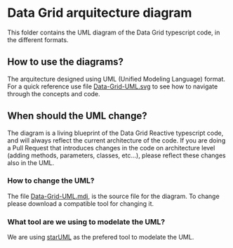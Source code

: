 # Data Grid arquitecture diagram
This folder contains the UML diagram of the Data Grid typescript code, in the different formats.

## How to use the diagrams?
The arquitecture designed using UML (Unified Modeling Language) format.
For a quick reference use file [Data-Grid-UML.svg](https://github.com/OutSystems/outsystems-datagrid/blob/dev/documentation/Data-Grid-UML.svg) to see how to navigate through the concepts and code.

## When should the UML change?
The diagram is a living blueprint of the Data Grid Reactive typescript code, and will always reflect the current architecture of the code.
If you are doing a Pull Request that introduces changes in the code on architecture level (adding methods, parameters, classes, etc...), please reflect these changes also in the UML.

### How to change the UML?
The file [Data-Grid-UML.mdj](https://github.com/OutSystems/outsystems-datagrid/blob/dev/documentation/Data-Grid-UML.mdj), is the source file for the diagram. To change please download a compatible tool for changing it.

### What tool are we using to modelate the UML?
We are using [starUML](https://staruml.io/) as the prefered tool to modelate the UML.